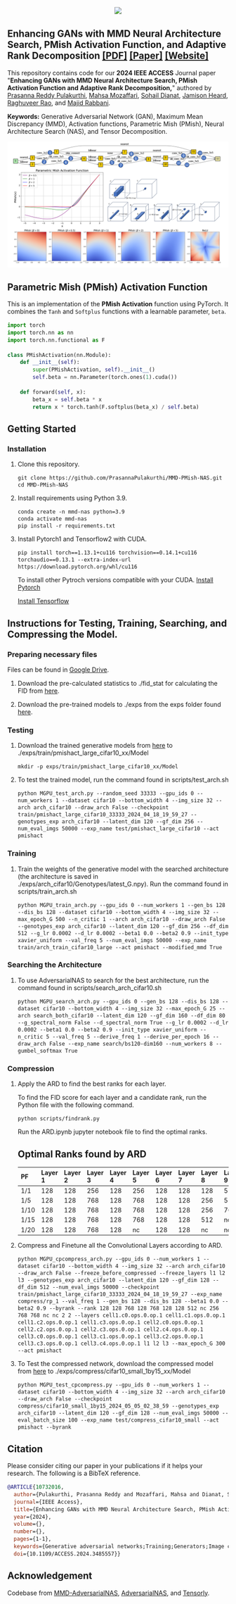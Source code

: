 <p align="center">
  <img src="https://github.com/PrasannaPulakurthi/mmdpmishnas/blob/main/assets/visualize_sampled_images.gif">   
</p>

## Enhancing GANs with MMD Neural Architecture Search, PMish Activation Function, and Adaptive Rank Decomposition [[PDF]](https://ieeexplore.ieee.org/stamp/stamp.jsp?tp=&arnumber=10732016) [[Paper]](https://ieeexplore.ieee.org/document/10732016) [[Website]](https://prasannapulakurthi.github.io/mmdpmishnas/)
This repository contains code for our **2024 IEEE ACCESS** Journal paper "**Enhancing GANs with MMD Neural Architecture Search, PMish Activation Function and Adaptive Rank Decomposition,**" authored by [Prasanna Reddy Pulakurthi](https://www.prasannapulakurthi.com/), [Mahsa Mozaffari](https://mahsamozaffari.com/), [Sohail Dianat](https://www.rit.edu/directory/sadeee-sohail-dianat), [Jamison Heard](https://www.rit.edu/directory/jrheee-jamison-heard), [Raghuveer Rao](https://ieeexplore.ieee.org/author/37281258600), and [Majid Rabbani](https://www.rit.edu/directory/mxreee-majid-rabbani).

**Keywords:** Generative Adversarial Network (GAN), Maximum Mean Discrepancy (MMD), Activation functions, Parametric Mish (PMish), Neural Architecture Search (NAS), and Tensor Decomposition.

<p align="center">
  <img src="https://github.com/PrasannaPulakurthi/mmdpmishnas/blob/main/assets/Graphical_Abstract_IEEE_ACCESS.png">   
</p>

## Parametric Mish (PMish) Activation Function
This is an implementation of the **PMish Activation** function using PyTorch. It combines the `Tanh` and `Softplus` functions with a learnable parameter, `beta`.

```python
import torch
import torch.nn as nn
import torch.nn.functional as F

class PMishActivation(nn.Module):
    def __init__(self):
        super(PMishActivation, self).__init__()
        self.beta = nn.Parameter(torch.ones(1).cuda())
        
    def forward(self, x):
        beta_x = self.beta * x
        return x * torch.tanh(F.softplus(beta_x) / self.beta)
```

## Getting Started
### Installation
1. Clone this repository.

    ~~~
    git clone https://github.com/PrasannaPulakurthi/MMD-PMish-NAS.git
    cd MMD-PMish-NAS
    ~~~
   
2. Install requirements using Python 3.9.

    ~~~
    conda create -n mmd-nas python=3.9
    conda activate mmd-nas
    pip install -r requirements.txt
    ~~~
    
2. Install Pytorch1 and Tensorflow2 with CUDA.

    ~~~
    pip install torch==1.13.1+cu116 torchvision==0.14.1+cu116 torchaudio==0.13.1 --extra-index-url https://download.pytorch.org/whl/cu116
    ~~~
    To install other Pytroch versions compatible with your CUDA. [Install Pytorch](https://pytorch.org/get-started/previous-versions/)
   
    [Install Tensorflow](https://www.tensorflow.org/install/pip#windows-native)


## Instructions for Testing, Training, Searching, and Compressing the Model.
### Preparing necessary files

Files can be found in [Google Drive](https://drive.google.com/drive/folders/1o7DZ2R9B1yvHgVjUqhA9IpioCJ4ZYGMV?usp=sharing).

1. Download the pre-calculated statistics to ./fid_stat for calculating the FID from [here](https://drive.google.com/drive/folders/1W9_z_rhs9fZ_rs8iUn_y8DBr4FyNJWLP?usp=drive_link).

2. Download the pre-trained models to ./exps from the exps folder found [here](https://drive.google.com/drive/folders/1IinAvKxnc2Vb6-nNKV5tfYcWPwiZ1QiK?usp=drive_link). 
    

### Testing
1. Download the trained generative models from [here](https://drive.google.com/drive/folders/1wqjsFDP1Trj8dZVcFAl_nk5YOxaBtnys?usp=drive_link) to ./exps/train/pmishact_large_cifar10_xx/Model

    ~~~
    mkdir -p exps/train/pmishact_large_cifar10_xx/Model
    ~~~
   
2. To test the trained model, run the command found in scripts/test_arch.sh
   
    ~~~
    python MGPU_test_arch.py --random_seed 33333 --gpu_ids 0 --num_workers 1 --dataset cifar10 --bottom_width 4 --img_size 32 --arch arch_cifar10 --draw_arch False --checkpoint train/pmishact_large_cifar10_33333_2024_04_18_19_59_27 --genotypes_exp arch_cifar10 --latent_dim 120 --gf_dim 256 --num_eval_imgs 50000 --exp_name test/pmishact_large_cifar10 --act pmishact
    ~~~

### Training
1. Train the weights of the generative model with the searched architecture (the architecture is saved in ./exps/arch_cifar10/Genotypes/latest_G.npy). Run the command found in scripts/train_arch.sh
   
    ~~~
    python MGPU_train_arch.py --gpu_ids 0 --num_workers 1 --gen_bs 128 --dis_bs 128 --dataset cifar10 --bottom_width 4 --img_size 32 --max_epoch_G 500 --n_critic 1 --arch arch_cifar10 --draw_arch False --genotypes_exp arch_cifar10 --latent_dim 120 --gf_dim 256 --df_dim 512 --g_lr 0.0002 --d_lr 0.0002 --beta1 0.0 --beta2 0.9 --init_type xavier_uniform --val_freq 5 --num_eval_imgs 50000 --exp_name train/arch_train_cifar10_large --act pmishact --modified_mmd True
    ~~~

### Searching the Architecture

1. To use AdversarialNAS to search for the best architecture, run the command found in scripts/search_arch_cifar10.sh
   
    ~~~
    python MGPU_search_arch.py --gpu_ids 0 --gen_bs 128 --dis_bs 128 --dataset cifar10 --bottom_width 4 --img_size 32 --max_epoch_G 25 --arch search_both_cifar10 --latent_dim 120 --gf_dim 160 --df_dim 80 --g_spectral_norm False --d_spectral_norm True --g_lr 0.0002 --d_lr 0.0002 --beta1 0.0 --beta2 0.9 --init_type xavier_uniform --n_critic 5 --val_freq 5 --derive_freq 1 --derive_per_epoch 16 --draw_arch False --exp_name search/bs120-dim160 --num_workers 8 --gumbel_softmax True
    ~~~
    
### Compression
1. Apply the ARD to find the best ranks for each layer.
   
   To find the FID score for each layer and a candidate rank, run the Python file with the following command. 
   ~~~
   python scripts/findrank.py
   ~~~
   Run the ARD.ipynb jupyter notebook file to find the optimal ranks.
   
    ## Optimal Ranks found by ARD
    | PF   | Layer 1 | Layer 2 | Layer 3 | Layer 4 | Layer 5 | Layer 6 | Layer 7 | Layer 8 | Layer 9 | Layer 10 | Layer 11 | Layer 12 | Layer 13 | l1      | l2      | l3      |
    |------|---------|---------|---------|---------|---------|---------|---------|---------|---------|----------|----------|----------|----------|---------|---------|---------|
    | 1/1  | 128     | 128     | 256     | 128     | 256     | 128     | 128     | 128     | 512     | 128      | 128      | 128      | 768      | nc      | 2       | 2       |
    | 1/5  | 128     | 128     | 768     | 128     | 768     | 128     | 128     | 256     | 512     | 256      | 128      | 128      | 768      | nc      | 2       | 2       |
    | 1/10 | 128     | 128     | 768     | 128     | 768     | 128     | 128     | 256     | 768     | 256      | 768      | 768      | nc       | nc      | 2       | 2       |
    | 1/15 | 128     | 128     | 768     | 128     | 768     | 128     | 128     | 512     | nc      | 256      | 768      | 768      | nc       | nc      | 2       | 2       |
    | 1/20 | 128     | 128     | 768     | 128     | nc      | 128     | 128     | nc      | nc      | 512      | 768      | 768      | nc       | nc      | 2       | 2       |

2. Compress and Finetune all the Convolutional Layers according to ARD.

    ~~~
    python MGPU_cpcompress_arch.py --gpu_ids 0 --num_workers 1 --dataset cifar10 --bottom_width 4 --img_size 32 --arch arch_cifar10 --draw_arch False --freeze_before_compressed --freeze_layers l1 l2 l3 --genotypes_exp arch_cifar10 --latent_dim 120 --gf_dim 128 --df_dim 512 --num_eval_imgs 50000 --checkpoint train/pmishact_large_cifar10_33333_2024_04_18_19_59_27 --exp_name compress/rp_1 --val_freq 1 --gen_bs 128 --dis_bs 128 --beta1 0.0 --beta2 0.9 --byrank --rank 128 128 768 128 768 128 128 512 nc 256 768 768 nc nc 2 2 --layers cell1.c0.ops.0.op.1 cell1.c1.ops.0.op.1 cell1.c2.ops.0.op.1 cell1.c3.ops.0.op.1 cell2.c0.ops.0.op.1 cell2.c2.ops.0.op.1 cell2.c3.ops.0.op.1 cell2.c4.ops.0.op.1 cell3.c0.ops.0.op.1 cell3.c1.ops.0.op.1 cell3.c2.ops.0.op.1 cell3.c3.ops.0.op.1 cell3.c4.ops.0.op.1 l1 l2 l3 --max_epoch_G 300 --act pmishact
    ~~~
       
3. To Test the compressed network, download the compressed model from [here](https://drive.google.com/drive/folders/1E94LwSQ4ah69W2HMhy6y1f34vEaEExrx?usp=drive_link) to ./exps/compress/cifar10_small_1by15_xx/Model

    ~~~
    python MGPU_test_cpcompress.py --gpu_ids 0 --num_workers 1 --dataset cifar10 --bottom_width 4 --img_size 32 --arch arch_cifar10 --draw_arch False --checkpoint compress/cifar10_small_1by15_2024_05_05_02_38_59 --genotypes_exp arch_cifar10 --latent_dim 120 --gf_dim 128 --num_eval_imgs 50000 --eval_batch_size 100 --exp_name test/compress_cifar10_small --act pmishact --byrank
    ~~~

## Citation
Please consider citing our paper in your publications if it helps your research. The following is a BibTeX reference.
```bibtex
@ARTICLE{10732016,
  author={Pulakurthi, Prasanna Reddy and Mozaffari, Mahsa and Dianat, Sohail and Heard, Jamison and Rao, Raghuveer and Rabbani, Majid},
  journal={IEEE Access}, 
  title={Enhancing GANs with MMD Neural Architecture Search, PMish Activation Function and Adaptive Rank Decomposition}, 
  year={2024},
  volume={},
  number={},
  pages={1-1},
  keywords={Generative adversarial networks;Training;Generators;Image coding;Acute respiratory distress syndrome;Tensors;Standards;Neural networks;Image synthesis;Adaptive systems;Activation Function;Generative Adversarial Network;Maximum Mean Discrepancy;Neural Architecture Search;Tensor Decomposition},
  doi={10.1109/ACCESS.2024.3485557}}
```

## Acknowledgement
Codebase from [MMD-AdversarialNAS](https://github.com/PrasannaPulakurthi/MMD-AdversarialNAS), [AdversarialNAS](https://github.com/chengaopro/AdversarialNAS), and [Tensorly](https://github.com/tensorly/tensorly).
